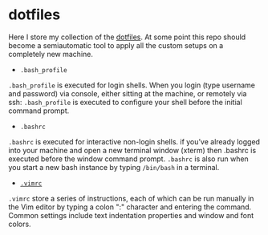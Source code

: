 # dotfiles

Here I store my collection of the [dotfiles](https://wiki.archlinux.org/index.php/Dotfiles). At some point this repo should become a semiautomatic tool to apply all the custom setups on a completely new machine.

- `.bash_profile` 

`.bash_profile` is executed for login shells. When you login (type username and password) via console, either sitting at the machine, or remotely via ssh: `.bash_profile` is executed to configure your shell before the initial command prompt.

- `.bashrc`

`.bashrc` is executed for interactive non-login shells. if you’ve already logged into your machine and open a new terminal window (xterm) then .bashrc is executed before the window command prompt. `.bashrc` is also run when you start a new bash instance by typing `/bin/bash` in a terminal.

- [`.vimrc`](https://github.com/BasilMinkov/dotfiles/blob/master/.vimrc)

`.vimrc` store a series of instructions, each of which can be run manually in the Vim editor by typing a colon ":" character and entering the command. Common settings include text indentation properties and window and font colors.
